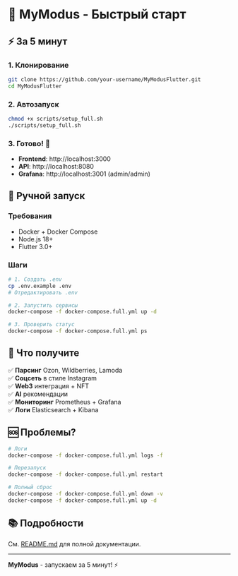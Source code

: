 # 🚀 MyModus - Быстрый старт

## ⚡ За 5 минут

### 1. Клонирование
```bash
git clone https://github.com/your-username/MyModusFlutter.git
cd MyModusFlutter
```

### 2. Автозапуск
```bash
chmod +x scripts/setup_full.sh
./scripts/setup_full.sh
```

### 3. Готово! 🎉
- **Frontend**: http://localhost:3000
- **API**: http://localhost:8080
- **Grafana**: http://localhost:3001 (admin/admin)

## 🔧 Ручной запуск

### Требования
- Docker + Docker Compose
- Node.js 18+
- Flutter 3.0+

### Шаги
```bash
# 1. Создать .env
cp .env.example .env
# Отредактировать .env

# 2. Запустить сервисы
docker-compose -f docker-compose.full.yml up -d

# 3. Проверить статус
docker-compose -f docker-compose.full.yml ps
```

## 📱 Что получите

✅ **Парсинг** Ozon, Wildberries, Lamoda  
✅ **Соцсеть** в стиле Instagram  
✅ **Web3** интеграция + NFT  
✅ **AI** рекомендации  
✅ **Мониторинг** Prometheus + Grafana  
✅ **Логи** Elasticsearch + Kibana  

## 🆘 Проблемы?

```bash
# Логи
docker-compose -f docker-compose.full.yml logs -f

# Перезапуск
docker-compose -f docker-compose.full.yml restart

# Полный сброс
docker-compose -f docker-compose.full.yml down -v
docker-compose -f docker-compose.full.yml up -d
```

## 📚 Подробности

См. [README.md](README.md) для полной документации.

---

**MyModus** - запускаем за 5 минут! ⚡
